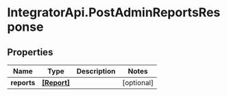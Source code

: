 # IntegratorApi.PostAdminReportsResponse

## Properties

Name | Type | Description | Notes
------------ | ------------- | ------------- | -------------
**reports** | [**[Report]**](Report.md) |  | [optional] 


